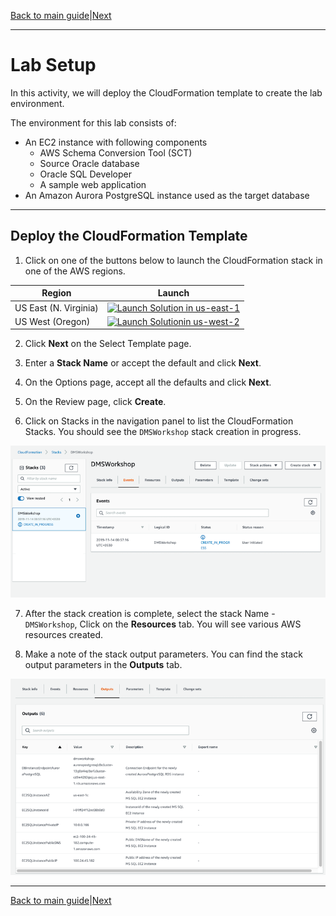 [Back to main guide](../README.md)|[Next](sct.md)

___

# Lab Setup

In this activity, we will deploy the CloudFormation template to create the lab environment.

The environment for this lab consists of:
- An EC2 instance with following components 
   - AWS Schema Conversion Tool (SCT)
   - Source Oracle database
   - Oracle SQL Developer
   - A sample web application 
- An Amazon Aurora PostgreSQL instance used as the target database

___

## Deploy the CloudFormation Template

1. Click on one of the buttons below to launch the CloudFormation stack in one of the AWS regions.

Region | Launch
-------|-----
US East (N. Virginia) | [![Launch Solution in us-east-1](http://docs.aws.amazon.com/AWSCloudFormation/latest/UserGuide/images/cloudformation-launch-stack-button.png)](https://console.aws.amazon.com/cloudformation/home?region=us-east-1#/stacks/new?stackName=DMSWorkshop&templateURL=https://reinvent-2019-oracle-aurora.s3.amazonaws.com/GPSTEC315_lab_setup.yaml)
US West (Oregon) | [![Launch Solutionin us-west-2](http://docs.aws.amazon.com/AWSCloudFormation/latest/UserGuide/images/cloudformation-launch-stack-button.png)](https://console.aws.amazon.com/cloudformation/home?region=us-west-2#/stacks/new?stackName=DMSWorkshop&templateURL=https://reinvent-2019-oracle-aurora.s3.amazonaws.com/GPSTEC315_lab_setup.yaml)

2. Click **Next** on the Select Template page.

3. Enter a **Stack Name** or accept the default and click **Next**.

4. On the Options page, accept all the defaults and click **Next**.

5. On the Review page, click **Create**.
    
6. Click on Stacks in the navigation panel to list the CloudFormation Stacks. You should see the `DMSWorkshop` stack creation in progress.

![Stack Progress](images/stack-progress.png)

7. After the stack creation is complete, select the stack Name - `DMSWorkshop`, Click on the **Resources** tab. You will see various AWS resources created.

8. Make a note of the stack output parameters. You can find the stack output parameters in the **Outputs** tab.

![Stack Output](images/cfn-output.png)
___

[Back to main guide](../README.md)|[Next](sct.md)